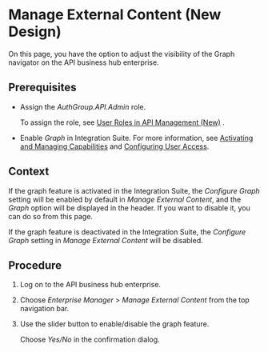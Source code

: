 <!-- loiof5bd17d682654c01b4b3c8209147a0ea -->

# Manage External Content \(New Design\)

On this page, you have the option to adjust the visibility of the Graph navigator on the API business hub enterprise.



<a name="loiof5bd17d682654c01b4b3c8209147a0ea__prereq_qxc_5gb_dzb"/>

## Prerequisites

-   Assign the *AuthGroup.API.Admin* role.

    To assign the role, see [User Roles in API Management \(New\)](../user-roles-in-api-management-new-911ca5a.md) .

-   Enable *Graph* in Integration Suite. For more information, see [Activating and Managing Capabilities](https://help.sap.com/docs/integration-suite/sap-integration-suite/activating-and-managing-capabilities?version=CLOUD) and [Configuring User Access](https://help.sap.com/docs/integration-suite/sap-integration-suite/configuring-user-access?version=CLOUD).




<a name="loiof5bd17d682654c01b4b3c8209147a0ea__context_e4h_cgb_dzb"/>

## Context

If the graph feature is activated in the Integration Suite, the *Configure Graph* setting will be enabled by default in *Manage External Content*, and the *Graph* option will be displayed in the header. If you want to disable it, you can do so from this page.

If the graph feature is deactivated in the Integration Suite, the *Configure Graph* setting in *Manage External Content* will be disabled.



<a name="loiof5bd17d682654c01b4b3c8209147a0ea__steps_pbj_wgb_dzb"/>

## Procedure

1.  Log on to the API business hub enterprise.

2.  Choose *Enterprise Manager* \> *Manage External Content* from the top navigation bar.

3.  Use the slider button to enable/disable the graph feature.

    Choose *Yes/No* in the confirmation dialog.


